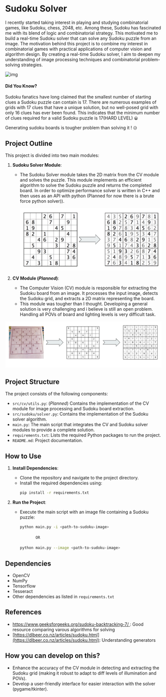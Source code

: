 # Sudoku Solver

I recently started taking interest in playing and studying combinatorial games, like Sudoku, chess, 2048, etc. Among these, Sudoku has fascinated me with its blend of logic and combinatorial strategy. This motivated me to build a real-time Sudoku solver that can solve any Sudoku puzzle from an image.
The motivation behind this project is to combine my interest in combinatorial games with practical applications of computer vision and algorithm design. By creating a real-time Sudoku solver, I aim to deepen my understanding of image processing techniques and combinatorial problem-solving strategies.

![img](./imgs/1.webp)

#### Did You Know?

Sudoku fanatics have long claimed that the smallest number of starting clues a Sudoku puzzle can contain is 17. There are numerous examples of grids with 17 clues that have a unique solution, but no well-posed grid with only 16 clues has ever been found. This indicates that the minimum number of clues required for a valid Sudoku puzzle is 17(HARD LEVEL) `😁`

Generating sudoku boards is tougher problem than solving it ! `😥`

## Project Outline

This project is divided into two main modules:

1. **Sudoku Solver Module**:

   * The Sudoku Solver module takes the 2D matrix from the CV module and solves the puzzle. This module implements an efficient algorithm to solve the Sudoku puzzle and returns the completed board.
     In order to optimize performance solver is written in C++ and then uses as an API with python (Planned for now there is a brute force python solver)).

     ![img](./imgs/solver.png)
2. **CV Module (***Planned***)**:

   * The Computer Vision (CV) module is responsible for extracting the Sudoku board from an image. It processes the input image, detects the Sudoku grid, and extracts a 2D matrix representing the board.
   * This module was tougher than I thought. Developing a general solution is very challenging and i believe is still an open problem. Handling all POVs of board and lighting levels is very difficult task.

![Alt text](./imgs/CV_pipeline.png "CV")

## Project Structure

The project consists of the following components:

- `src/cv/utils.py`: (*Planned*) Contains the implementation of the CV module for image processing and Sudoku board extraction.
- `src/sudoku/solver.py`: Contains the implementation of the Sudoku solver algorithm.
- `main.py`: The main script that integrates the CV and Sudoku solver modules to provide a complete solution.
- `requirements.txt`: Lists the required Python packages to run the project.
- `README.md`: Project documentation.

## How to Use

1. **Install Dependencies**:

   - Clone the repository and navigate to the project directory.
   - Install the required dependencies using:
     ```bash
     pip install -r requirements.txt
     ```
2. **Run the Project**:

   - Execute the main script with an image file containing a Sudoku puzzle:

     ```bash
     python main.py -i <path-to-sudoku-image>

     		OR

     python main.py --image <path-to-sudoku-image>
     ```

## Dependencies

- OpenCV
- NumPy
- Tensorflow
- Tesseract
- Other dependencies as listed in `requirements.txt`

## References

* [https://www.geeksforgeeks.org/sudoku-backtracking-7/ ](https://www.geeksforgeeks.org/sudoku-backtracking-7/): Good resource comparing varous algorithms for solving
* [https://dlbeer.co.nz/articles/sudoku.html](https://dlbeer.co.nz/articles/sudoku.html): Understanding generators

## How you can develop on this?

- Enhance the accuracy of the CV module in detecting and extracting the Sudoku grid (making it robust to adapt to diff levels of illumination and POVs).
- Develop a user-friendly interface for easier interaction with the solver (pygame/tkinter).
